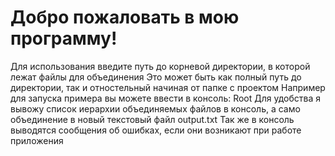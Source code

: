 # Добро пожаловать в мою программу!  
Для использования введите путь до корневой директории, в которой лежат файлы для объединения 
Это может быть как полный путь до директории, так и отностельный начиная от папке с проектом
Например для запуска примера вы можете ввести в консоль: Root
Для удобства я вывожу список иерархии объединяемых файлов в консоль, а само объединение в новый текстовый файл output.txt
Так же в консоль выводятся сообщения об ошибках, если они возникают при работе приложения
